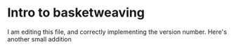 <!--

module_type: standard
title: Intro to Basketweaving
version: 1.0.1
author: 
standard_specific:

-->

# Intro to basketweaving
I am editing this file, and correctly implementing the version number. 
Here's another small addition